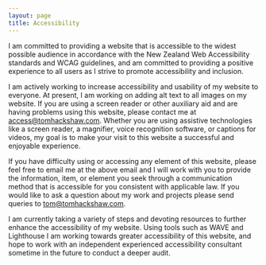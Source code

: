 ```yaml
---
layout: page
title: Accessibility
---
```


I am committed to providing a website that is accessible to the widest possible audience in accordance with the New Zealand Web Accessibility standards and WCAG guidelines, and am committed to providing a positive experience to all users as I strive to promote accessibility and inclusion.

I am actively working to increase accessibility and usability of my website to everyone. At present, I am working on adding alt text to all images on my website. If you are using a screen reader or other auxiliary aid and are having problems using this website, please contact me at [access@tomhackshaw.com](mailto:access@tomhackshaw.com). Whether you are using assistive technologies like a screen reader, a magnifier, voice recognition software, or captions for videos, my goal is to make your visit to this website a successful and enjoyable experience.

If you have difficulty using or accessing any element of this website, please feel free to email me at the above email and I will work with you to provide the information, item, or element you seek through a communication method that is accessible for you consistent with applicable law. If you would like to ask a question about my work and projects please send queries to [tom@tomhackshaw.com](mailto:tom@tomhackshaw.com).

I am currently taking a variety of steps and devoting resources to further enhance the accessibility of my website. Using tools such as WAVE and Lighthouse I am working towards greater accessibility of this website, and hope to work with an independent experienced accessibility consultant sometime in the future to conduct a deeper audit.
